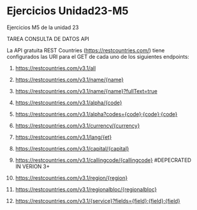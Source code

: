 # Ejercicios Unidad23-M5
Ejercicios M5 de la unidad 23

TAREA CONSULTA DE DATOS API

La API gratuita REST Countries (https://restcountries.com/) tiene configurados las URI para el GET de cada uno de los siguientes endpoints:

1. https://restcountries.com/v3.1/all

2. https://restcountries.com/v3.1/name/{name}

3. https://restcountries.com/v3.1/name/{name}?fullText=true

4. https://restcountries.com/v3.1/alpha/{code}

5. https://restcountries.com/v3.1/alpha?codes={code};{code};{code}

6. https://restcountries.com/v3.1/currency/{currency}

7. https://restcountries.com/v3.1/lang/{et}

8. https://restcountries.com/v3.1/capital/{capital}

9. https://restcountries.com/v3.1/callingcode/{callingcode} #DEPECRATED IN VERION 3+

10. https://restcountries.com/v3.1/region/{region}

11. https://restcountries.com/v3.1/regionalbloc/{regionalbloc}

12. https://restcountries.com/v3.1/{service}?fields={field};{field};{field}

